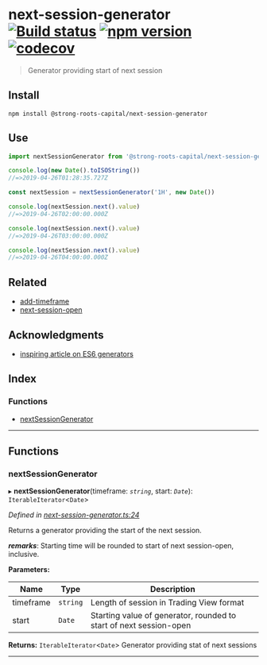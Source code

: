 
next-session-generator [![Build status](https://travis-ci.org/strong-roots-capital/next-session-generator.svg?branch=master)](https://travis-ci.org/strong-roots-capital/next-session-generator) [![npm version](https://img.shields.io/npm/v/@strong-roots-capital/next-session-generator.svg)](https://npmjs.org/package/@strong-roots-capital/next-session-generator) [![codecov](https://codecov.io/gh/strong-roots-capital/next-session-generator/branch/master/graph/badge.svg)](https://codecov.io/gh/strong-roots-capital/next-session-generator)
=========================================================================================================================================================================================================================================================================================================================================================================================================================================================================================================================================================

> Generator providing start of next session

Install
-------

```shell
npm install @strong-roots-capital/next-session-generator
```

Use
---

```typescript
import nextSessionGenerator from '@strong-roots-capital/next-session-generator'

console.log(new Date().toISOString())
//=>2019-04-26T01:28:35.727Z

const nextSession = nextSessionGenerator('1H', new Date())

console.log(nextSession.next().value)
//=>2019-04-26T02:00:00.000Z

console.log(nextSession.next().value)
//=>2019-04-26T03:00:00.000Z

console.log(nextSession.next().value)
//=>2019-04-26T04:00:00.000Z
```

Related
-------

*   [add-timeframe](https://github.com/strong-roots-capital/add-timeframe)
*   [next-session-open](https://github.com/strong-roots-capital/next-session-open)

Acknowledgments
---------------

*   [inspiring article on ES6 generators](https://itnext.io/a-quick-practical-use-case-for-es6-generators-building-an-infinitely-repeating-array-49d74f555666)

## Index

### Functions

* [nextSessionGenerator](#nextsessiongenerator)

---

## Functions

<a id="nextsessiongenerator"></a>

###  nextSessionGenerator

▸ **nextSessionGenerator**(timeframe: *`string`*, start: *`Date`*): `IterableIterator`<`Date`>

*Defined in [next-session-generator.ts:24](https://github.com/strong-roots-capital/next-session-generator/blob/0ff9bb5/src/next-session-generator.ts#L24)*

Returns a generator providing the start of the next session.

*__remarks__*: Starting time will be rounded to start of next session-open, inclusive.

**Parameters:**

| Name | Type | Description |
| ------ | ------ | ------ |
| timeframe | `string` |  Length of session in Trading View format |
| start | `Date` |  Starting value of generator, rounded to start of next session-open |

**Returns:** `IterableIterator`<`Date`>
Generator providing stat of next sessions

___

